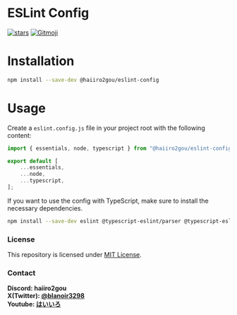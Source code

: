 # ESLint Config

[![stars](https://img.shields.io/github/stars/haiiro2gou/eslint-config?logo=github)](https://github.com/haiiro2gou/eslint-config/stargazers)
[![Gitmoji](https://img.shields.io/badge/gitmoji-%20😜%20😍-FFDD67.svg)](https://gitmoji.carloscuesta.me/)

# Installation

```bash
npm install --save-dev @haiiro2gou/eslint-config
```
# Usage
Create a `eslint.config.js` file in your project root with the following content:
```javascript
import { essentials, node, typescript } from "@haiiro2gou/eslint-config";

export default [
    ...essentials,
    ...node,
    ...typescript,
];
```

If you want to use the config with TypeScript, make sure to install the necessary dependencies.
```bash
npm install --save-dev eslint @typescript-eslint/parser @typescript-eslint/eslint-plugin
```

### License

This repository is licensed under [MIT License](LICENSE).

### Contact

**Discord: haiiro2gou**  
**X(Twitter): [@blanoir3298](https://x.com/blanoir3298)**  
**Youtube: [はいいろ](https://www.youtube.com/@haiiro2gou)**
